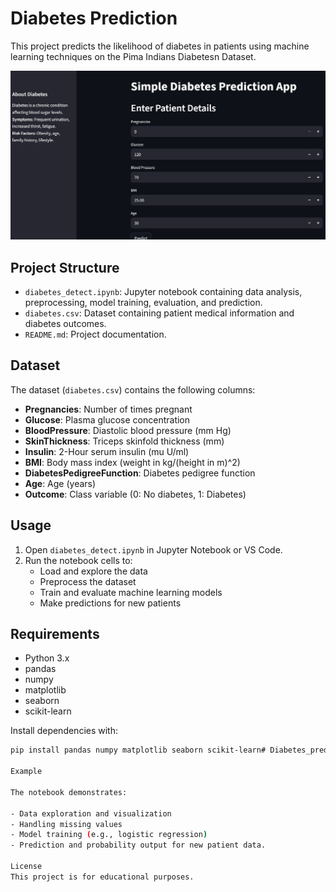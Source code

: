 # Diabetes Prediction

This project predicts the likelihood of diabetes in patients using machine learning techniques on the Pima Indians Diabetesn Dataset.


![App Screenshot](images/db.png)




## Project Structure

- `diabetes_detect.ipynb`: Jupyter notebook containing data analysis, preprocessing, model training, evaluation, and prediction.
- `diabetes.csv`: Dataset containing patient medical information and diabetes outcomes.
- `README.md`: Project documentation.

## Dataset

The dataset (`diabetes.csv`) contains the following columns:

- **Pregnancies**: Number of times pregnant
- **Glucose**: Plasma glucose concentration
- **BloodPressure**: Diastolic blood pressure (mm Hg)
- **SkinThickness**: Triceps skinfold thickness (mm)
- **Insulin**: 2-Hour serum insulin (mu U/ml)
- **BMI**: Body mass index (weight in kg/(height in m)^2)
- **DiabetesPedigreeFunction**: Diabetes pedigree function
- **Age**: Age (years)
- **Outcome**: Class variable (0: No diabetes, 1: Diabetes)

## Usage

1. Open `diabetes_detect.ipynb` in Jupyter Notebook or VS Code.
2. Run the notebook cells to:
   - Load and explore the data
   - Preprocess the dataset
   - Train and evaluate machine learning models
   - Make predictions for new patients

## Requirements

- Python 3.x
- pandas
- numpy
- matplotlib
- seaborn
- scikit-learn

Install dependencies with:

```sh
pip install pandas numpy matplotlib seaborn scikit-learn# Diabetes_prediction

Example

The notebook demonstrates:

- Data exploration and visualization
- Handling missing values
- Model training (e.g., logistic regression)
- Prediction and probability output for new patient data.

License
This project is for educational purposes.